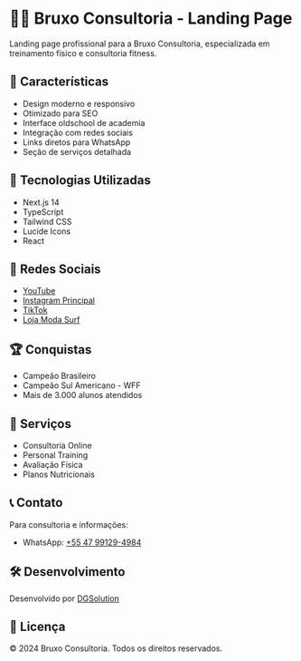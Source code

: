 # 🏋️‍♂️ Bruxo Consultoria - Landing Page

Landing page profissional para a Bruxo Consultoria, especializada em treinamento físico e consultoria fitness.

## 🌟 Características

- Design moderno e responsivo
- Otimizado para SEO
- Interface oldschool de academia
- Integração com redes sociais
- Links diretos para WhatsApp
- Seção de serviços detalhada

## 🚀 Tecnologias Utilizadas

- Next.js 14
- TypeScript
- Tailwind CSS
- Lucide Icons
- React

## 📱 Redes Sociais

- [YouTube](https://www.youtube.com/@leonardo_bruxo)
- [Instagram Principal](https://www.instagram.com/b.r.u.x.o.leo/)
- [TikTok](https://www.tiktok.com/@b_r_u_x_o1)
- [Loja Moda Surf](https://www.instagram.com/moda.surfbnu/)

## 🏆 Conquistas

- Campeão Brasileiro
- Campeão Sul Americano - WFF
- Mais de 3.000 alunos atendidos

## 💪 Serviços

- Consultoria Online
- Personal Training
- Avaliação Física
- Planos Nutricionais

## 📞 Contato

Para consultoria e informações:
- WhatsApp: [+55 47 99129-4984](https://api.whatsapp.com/send?phone=5547991294984&text=Olá,%20vim%20do%20site%20e%20gostaria%20de%20saber%20mais%20sobre%20a%20consultoria)

## 🛠️ Desenvolvimento

Desenvolvido por [DGSolution](https://instagram.com/douuglinha95)

## 📄 Licença

© 2024 Bruxo Consultoria. Todos os direitos reservados.

